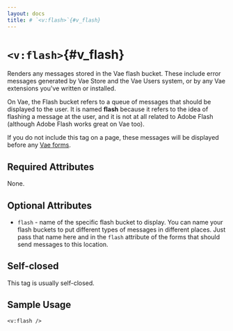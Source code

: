 ```yaml
---
layout: docs
title: # `<v:flash>`{#v_flash}
---
```


# `<v:flash>`{#v_flash}

Renders any messages stored in the Vae flash bucket. These include error
messages generated by Vae Store and the Vae Users system, or by any Vae
extensions you've written or installed.

On Vae, the Flash bucket refers to a queue of messages that should be
displayed to the user. It is named **flash** because it refers to the
idea of flashing a message at the user, and it is not at all related to
Adobe Flash (although Adobe Flash works great on Vae too).

If you do not include this tag on a page, these messages will be
displayed before any [Vae forms](#v_form).

## Required Attributes

None.

## Optional Attributes

-   `flash` - name of the specific flash bucket to display. You can name
    your flash buckets to put different types of messages in
    different places. Just pass that name here and in the `flash`
    attribute of the forms that should send messages to this location.

## Self-closed

This tag is usually self-closed.

## Sample Usage

    <v:flash />
